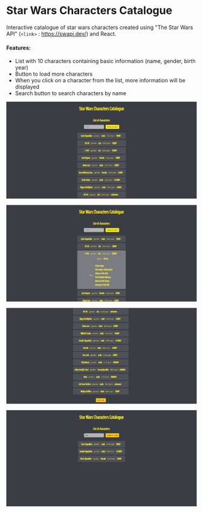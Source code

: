 # Star Wars Characters Catalogue

Interactive catalogue of star wars characters created using "The Star Wars API" (`<link>` : <https://swapi.dev/>) and React.

#### Features:
- List with 10 characters containing basic information (name, gender, birth year)
- Button to load more characters
- When you click on a character from the list, more information will be displayed
- Search button to search characters by name

![](https://raw.githubusercontent.com/Xragez/star-wars-characters-catalogue/master/img/swcatmain.png)

![](https://raw.githubusercontent.com/Xragez/star-wars-characters-catalogue/master/img/swcatdetails.png)

![](https://raw.githubusercontent.com/Xragez/star-wars-characters-catalogue/master/img/swcatloadmore.png)

![](https://raw.githubusercontent.com/Xragez/star-wars-characters-catalogue/master/img/swcatsearch.png)
